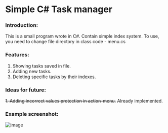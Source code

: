 
# Simple C# Task manager

### Introduction:
   This is a small program wrote in C#. Contain simple index system.
   To use, you need to change file directory in class code - menu.cs
   

### Features:
  1. Showing tasks saved in file.
  2. Adding new tasks.
  3. Deleting specific tasks by their indexes.

### Ideas for future:
  ~~1. Adding incorrect values protection in action-menu.~~ Already implemented.
  
### Example screenshot:

![image](https://user-images.githubusercontent.com/88060437/198079491-364638f4-65c6-4862-8146-a570278788f7.png)

